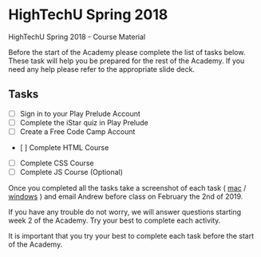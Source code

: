 # HighTechU Spring 2018

HighTechU Spring 2018 - Course Material

Before the start of the Academy please complete the list of tasks below. These task will help you be prepared for the rest of the Academy. If you need any help please refer to the appropriate slide deck.

## Tasks

- [ ] Sign in to your Play Prelude Account
- [ ] Complete the iStar quiz in Play Prelude
- [ ] Create a Free Code Camp Account
- [ ] Complete HTML Course
- [ ] Complete CSS Course
- [ ] Complete JS Course (Optional)

Once you completed all the tasks take a screenshot of each task ( [mac](https://support.apple.com/en-ca/HT201361) / [windows](https://support.microsoft.com/en-ca/help/13776/windows-use-snipping-tool-to-capture-screenshots) ) and email Andrew before class on February the 2nd of 2019.

If you have any trouble do not worry, we will answer questions starting week 2 of the Academy. Try your best to complete each activity.

It is important that you try your best to complete each task before the start of the Academy.
